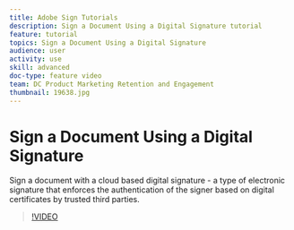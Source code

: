 ```yaml
---
title: Adobe Sign Tutorials
description: Sign a Document Using a Digital Signature tutorial
feature: tutorial
topics: Sign a Document Using a Digital Signature
audience: user
activity: use
skill: advanced
doc-type: feature video
team: DC Product Marketing Retention and Engagement
thumbnail: 19638.jpg
---
```


# Sign a Document Using a Digital Signature

Sign a document with a cloud based digital signature - a type of electronic signature that enforces the authentication of the signer based on digital certificates by trusted third parties.

>[!VIDEO](https://video.tv.adobe.com/v/19638?hidetitle=true)